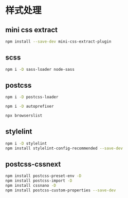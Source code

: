 # 样式处理

## mini css extract

```bash
npm install --save-dev mini-css-extract-plugin
```

## scss

```bash
npm i -D sass-loader node-sass
```

## postcss

```bash
npm i -D postcss-loader

npm i -D autoprefixer
```

```bash
npx browserslist
```

## stylelint

```bash
npm i -D stylelint
npm install stylelint-config-recommended --save-dev
```

## postcss-cssnext

```bash
npm install postcss-preset-env -D
npm install postcss-import -D
npm install cssnano -D
npm install postcss-custom-properties --save-dev
```
